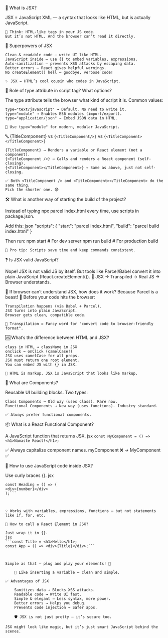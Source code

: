 💬 What is JSX? 

JSX = JavaScript XML — a syntax that looks like HTML, but is actually JavaScript. 

    🧷 Think: HTML-like tags in your JS code.
    But it’s not HTML. And the browser can’t read it directly. 
      
🦸 Superpowers of JSX 

    Clean & readable code — write UI like HTML.
    JavaScript inside — use {} to embed variables, expressions.
    Auto-sanitization — prevents XSS attacks by escaping data.
    Better errors — React gives helpful warnings.
    No createElement() hell — goodbye, verbose code!
     
    ✨ JSX = HTML’s cool cousin who codes in JavaScript. 
     
🔌 Role of type attribute in script tag? What options? 

The type attribute tells the browser what kind of script it is. 
Common values: 

    type="text/javascript" → Default. No need to write it.
    type="module" → Enables ES6 modules (import/export).
    type="application/json" → Embed JSON data in HTML.  

    🚀 Use type="module" for modern, modular JavaScript. 
     
🔤 {TitleComponent} vs `{<TitleComponent/>}` vs `{<TitleComponent></TitleComponent>}`

    {TitleComponent} → Renders a variable or React element (not a component).
    {<TitleComponent />} → Calls and renders a React component (self-closing).
    {<TitleComponent></TitleComponent>} → Same as above, just not self-closing.
     
    ✅ Both <TitleComponent /> and <TitleComponent></TitleComponent> do the same thing.
    Pick the shorter one. 😎 
      
🛠️ What is another way of starting the build of the project? 

Instead of typing npx parcel index.html every time, use scripts in package.json. 

Add this: 
json
"scripts": {
  "start": "parcel index.html",
  "build": "parcel build index.html"
}
 
Then run: 
npm start           # For dev server
npm run build       # For production build
 
    🎯 Pro tip: Scripts save time and keep commands consistent. 
     
❓ Is JSX valid JavaScript? 

Nope! JSX is not valid JS by itself. 
But tools like Parcel/Babel convert it into plain JavaScript (React.createElement()). 
    🔄 JSX → Transpiled → Real JS → Browser understands. 
     
🤔 If browser can’t understand JSX, how does it work? 
Because Parcel is a beast! 🐉 
Before your code hits the browser: 

    Transpilation happens (via Babel + Parcel).
    JSX turns into plain JavaScript.
    Browser gets clean, compatible code.
     
    🔄 Transpilation = Fancy word for "convert code to browser-friendly format". 
      
🆚 What’s the difference between HTML and JSX? 

    class in HTML → className in JSX
    onclick → onClick (camelCase!)
    JSX uses camelCase for all props.
    JSX must return one root element.
    You can embed JS with {} in JSX.
     
    🧱 HTML is markup. JSX is JavaScript that looks like markup. 
     
🧩 What are Components? 

Reusable UI building blocks. 
Two types: 

    Class Components → Old way (uses class). Rare now.
    Functional Components → New way (uses functions). Industry standard.
     
    ✅ Always prefer functional components. 
      
📦 What is a React Functional Component? 

A JavaScript function that returns JSX. 
jsx 
`const MyComponent = () => <h1>Namaste React!</h1>;`
 
✅ Always capitalize component names.
myComponent ❌ → MyComponent ✅ 
 
🧮 How to use JavaScript code inside JSX? 

Use curly braces {}. 
jsx
```const number = 10000;
const Heading = () => (
<div>{number}</div>
);```
 
 

💡 Works with variables, expressions, functions — but not statements like if, for, etc. 
 
🔁 How to call a React Element in JSX? 

Just wrap it in {}. 
jsx
```const Title = <h1>Hello</h1>;
const App = () => <div>{Title}</div>;```
 
 

Simple as that — plug and play your elements! 🧩 
 
    🔄 Like inserting a variable — clean and simple. 
     
✅ Advantages of JSX 

    Sanitizes data → Blocks XSS attacks.
    Readable code → Write UI fast.
    Simple & elegant → Less syntax, more power.
    Better errors → Helps you debug.
    Prevents code injection → Safer apps.
     
    🛡️ JSX is not just pretty — it’s secure too. 
     
JSX might look like magic, but it’s just smart JavaScript behind the scenes.